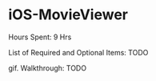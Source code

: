 iOS-MovieViewer
===============

Hours Spent: 9 Hrs

List of Required and Optional Items: TODO

gif. Walkthrough: TODO
